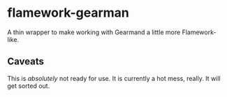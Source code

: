 # flamework-gearman

A thin wrapper to make working with Gearmand a little more Flamework-like. 

## Caveats

This is _absolutely_ not ready for use. It is currently a hot mess, really. It will get sorted out.